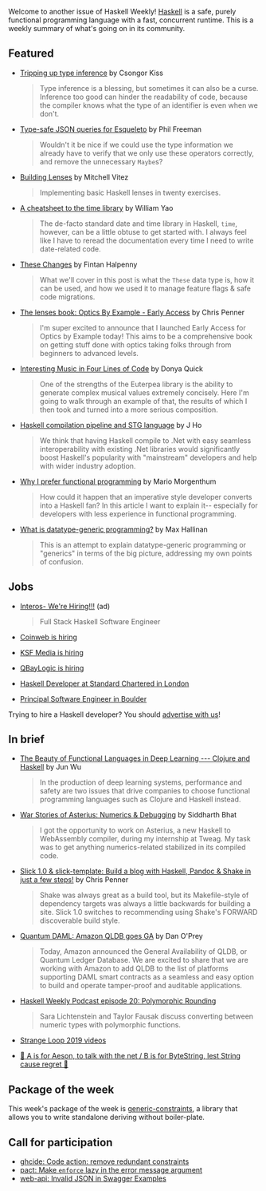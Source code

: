<!-- 2019-09-19 -->

Welcome to another issue of Haskell Weekly!
[Haskell](https://www.haskell.org) is a safe, purely functional programming language with a fast, concurrent runtime.
This is a weekly summary of what's going on in its community.

## Featured

- [Tripping up type inference](https://kcsongor.github.io/ambiguous-tags/) by Csongor Kiss
  > Type inference is a blessing, but sometimes it can also be a curse. Inference too good can hinder the readability of code, because the compiler knows what the type of an identifier is even when we don't.

- [Type-safe JSON queries for Esqueleto](https://www.lumi.dev/blog/type-safe-json-queries-for-esqueleto) by Phil Freeman
  > Wouldn't it be nice if we could use the type information we already have to verify that we only use these operators correctly, and remove the unnecessary `Maybe`s?

- [Building Lenses](https://vitez.me/building-lenses) by Mitchell Vitez
  > Implementing basic Haskell lenses in twenty exercises.

- [A cheatsheet to the time library](https://williamyaoh.com/posts/2019-09-16-time-cheatsheet.html) by
William Yao
  > The de-facto standard date and time library in Haskell, `time`, however, can be a little obtuse to get started with. I always feel like I have to reread the documentation every time I need to write date-related code.

- [These Changes](https://fintanh.github.io/posts/these-changes.html) by Fintan Halpenny
  > What we'll cover in this post is what the `These` data type is, how it can be used, and how we used it to manage feature flags & safe code migrations.

- [The lenses book: Optics By Example - Early Access](https://np.reddit.com/r/haskell/comments/d56dte/the_lenses_book_optics_by_example_early_access/) by Chris Penner
  > I'm super excited to announce that I launched Early Access for Optics by Example today! This aims to be a comprehensive book on getting stuff done with optics taking folks through from beginners to advanced levels.

- [Interesting Music in Four Lines of Code](http://donyaquick.com/interesting-music-in-four-lines-of-code/) by Donya Quick
  > One of the strengths of the Euterpea library is the ability to generate complex musical values extremely concisely. Here I'm going to walk through an example of that, the results of which I then took and turned into a more serious composition.

- [Haskell compilation pipeline and STG language](https://medium.com/superstringtheory/haskell-compilation-pipeline-and-stg-language-7fe5bb4ed2de) by J Ho
  > We think that having Haskell compile to .Net with easy seamless interoperability with existing .Net libraries would significantly boost Haskell's popularity with "mainstream" developers and help with wider industry adoption.

- [Why I prefer functional programming](https://morgenthum.dev/articles/why-prefer-fp) by Mario Morgenthum
  > How could it happen that an imperative style developer converts into a Haskell fan? In this article I want to explain it-- especially for developers with less experience in functional programming.

- [What is datatype-generic programming?](https://maxhallinan.com/posts/2019/09/17/what-is-datatype-generic-programming/) by Max Hallinan
  > This is an attempt to explain datatype-generic programming or "generics" in terms of the big picture, addressing my own points of confusion.

## Jobs

- [Interos- We're Hiring!!!](https://interos.applicantpro.com/jobs/986650.html) (ad)
  > Full Stack Haskell Software Engineer

- [Coinweb is hiring](https://np.reddit.com/r/haskell/comments/d3oh7f/job_coinweb_is_hiring/)

- [KSF Media is hiring](https://np.reddit.com/r/haskell/comments/d4yg86/job_ksf_media_is_hiring/)

- [QBayLogic is hiring](https://qbaylogic.com/blog/2019/09/12/qbaylogic-hiring.html)

- [Haskell Developer at Standard Chartered in London](https://scb.taleo.net/careersection/ex/jobdetail.ftl?job=1900021764&lang=en)

- [Principal Software Engineer in Boulder](https://functional.works-hub.com/jobs/remote-principal-software-engineer-f04)

Trying to hire a Haskell developer?
You should [advertise with us](https://haskellweekly.news/advertising.html)!

## In brief

- [The Beauty of Functional Languages in Deep Learning --- Clojure and Haskell](https://www.welcometothejungle.co/fr/articles/btc-deep-learning-clojure-haskell) by Jun Wu
  > In the production of deep learning systems, performance and safety are two issues that drive companies to choose functional programming languages such as Clojure and Haskell instead.

- [War Stories of Asterius: Numerics & Debugging](https://www.tweag.io/posts/2019-09-12-webassembly-internship.html) by Siddharth Bhat
  > I got the opportunity to work on Asterius, a new Haskell to WebAssembly compiler, during my internship at Tweag. My task was to get anything numerics-related stabilized in its compiled code.

- [Slick 1.0 & slick-template: Build a blog with Haskell, Pandoc & Shake in just a few steps!](https://np.reddit.com/r/haskell/comments/d5onl4/ann_slick_10_slicktemplate_build_a_blog_with/) by Chris Penner
  > Shake was always great as a build tool, but its Makefile-style of dependency targets was always a little backwards for building a site. Slick 1.0 switches to recommending using Shake's FORWARD discoverable build style.

- [Quantum DAML: Amazon QLDB goes GA](https://blog.daml.com/daml-driven/quantum-daml-amazon-qldb-goes-ga) by Dan O'Prey
  > Today, Amazon announced the General Availability of QLDB, or Quantum Ledger Database. We are excited to share that we are working with Amazon to add QLDB to the list of platforms supporting DAML smart contracts as a seamless and easy option to build and operate tamper-proof and auditable applications.

- [Haskell Weekly Podcast episode 20: Polymorphic Rounding](https://haskellweekly.news/podcast/episodes/20.html)
  > Sara Lichtenstein and Taylor Fausak discuss converting between numeric types with polymorphic functions.

- [Strange Loop 2019 videos](https://www.youtube.com/playlist?list=PLcGKfGEEONaCToXJZ4Uk1NVW70U3C-Im-)

- [🎵 A is for Aeson, to talk with the net / B is for ByteString, lest String cause regret 🎵](https://twitter.com/rob_rix/status/1174110487128215557)

## Package of the week

This week's package of the week is [generic-constraints](https://hackage.haskell.org/package/generic-constraints-1.1.1.1), a library that allows you to write standalone deriving without boiler-plate.

## Call for participation

-   [ghcide: Code action: remove redundant constraints](https://github.com/digital-asset/ghcide/issues/60)
-   [pact: Make `enforce` lazy in the error message argument](https://github.com/kadena-io/pact/issues/643)
-   [web-api: Invalid JSON in Swagger Examples](https://github.com/fission-suite/web-api/issues/99)
